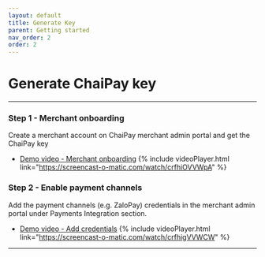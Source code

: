 ```yaml
---
layout: default
title: Generate Key
parent: Getting started
nav_order: 2
order: 2
---
```


# Generate ChaiPay key
---

### Step 1 - Merchant onboarding

Create a merchant account on ChaiPay merchant admin portal and get the ChaiPay key

- [Demo video - Merchant onboarding](https://screencast-o-matic.com/watch/crfhiOVVWpA)
{% include videoPlayer.html link="https://screencast-o-matic.com/watch/crfhiOVVWpA" %}

### Step 2 - Enable payment channels

Add the payment channels (e.g. ZaloPay) credentials in the merchant admin portal under Payments Integration section.

- [Demo video - Add credentials](https://screencast-o-matic.com/watch/crfhigVVWCW)
{% include videoPlayer.html link="https://screencast-o-matic.com/watch/crfhigVVWCW" %}
---
